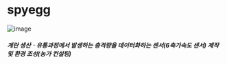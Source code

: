 # spyegg

![image](https://github.com/seungwoolee-222/spyegg/assets/86904141/1a6867a8-e094-46dc-b885-b583f294655d)


##### 계란 생산ㆍ유통과정에서 발생하는 충격량을 데이터화하는 센서(6축가속도 센서) 제작 및 환경 조성(농가 컨설팅)
　




